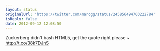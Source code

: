 ```yaml
---
layout: status
originalUrl: 'https://twitter.com/marcgg/status/245856494703222784'
isReply: false
date: 2012-09-12 12:08:50
---
```


Zuckerberg didn't bash HTML5, get the quote right please ~ http://t.co/38k7DJnS
